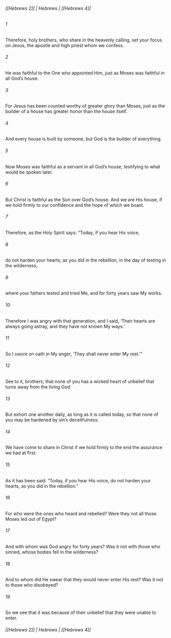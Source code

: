 ###### [[Hebrews 2]] | Hebrews | [[Hebrews 4]]

###### 1
Therefore, holy brothers, who share in the heavenly calling, set your focus on Jesus, the apostle and high priest whom we confess.
###### 2
He was faithful to the One who appointed Him, just as Moses was faithful in all God’s house.
###### 3
For Jesus has been counted worthy of greater glory than Moses, just as the builder of a house has greater honor than the house itself.
###### 4
And every house is built by someone, but God is the builder of everything.
###### 5
Now Moses was faithful as a servant in all God’s house, testifying to what would be spoken later.
###### 6
But Christ is faithful as the Son over God’s house. And we are His house, if we hold firmly to our confidence and the hope of which we boast.
###### 7
Therefore, as the Holy Spirit says: “Today, if you hear His voice,
###### 8
do not harden your hearts, as you did in the rebellion, in the day of testing in the wilderness,
###### 9
where your fathers tested and tried Me, and for forty years saw My works.
###### 10
Therefore I was angry with that generation, and I said, ‘Their hearts are always going astray, and they have not known My ways.’
###### 11
So I swore on oath in My anger, ‘They shall never enter My rest.’”
###### 12
See to it, brothers, that none of you has a wicked heart of unbelief that turns away from the living God.
###### 13
But exhort one another daily, as long as it is called today, so that none of you may be hardened by sin’s deceitfulness.
###### 14
We have come to share in Christ if we hold firmly to the end the assurance we had at first.
###### 15
As it has been said: “Today, if you hear His voice, do not harden your hearts, as you did in the rebellion.”
###### 16
For who were the ones who heard and rebelled? Were they not all those Moses led out of Egypt?
###### 17
And with whom was God angry for forty years? Was it not with those who sinned, whose bodies fell in the wilderness?
###### 18
And to whom did He swear that they would never enter His rest? Was it not to those who disobeyed?
###### 19
So we see that it was because of their unbelief that they were unable to enter.

###### [[Hebrews 2]] | Hebrews | [[Hebrews 4]]
